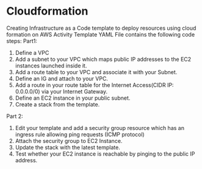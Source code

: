 # Cloudformation
Creating Infrastructure as a Code template to deploy resources using cloud formation on AWS
Activity Template YAML File contains the following code steps:
Part1:
 1. Define a VPC
 2. Add a subnet to your VPC which maps public IP addresses to the EC2 instances launched inside it.
 3. Add a route table to your VPC and associate it with your Subnet.
 4. Define an IG and attach to your VPC.
 5. Add a route in your route table for the Internet Access(CIDR IP: 0.0.0.0/0) via your Internet Gateway.
 6. Define an EC2 instance in your public subnet.
 7. Create a stack from the template.
 
 Part 2:
  1. Edit your template and add a security group resource which has an ingress rule allowing ping requests (ICMP protocol)
  2. Attach the security group to EC2 Instance.
  3. Update the stack with the latest template.
  4. Test whether your EC2 instance is reachable by pinging to the public IP address.
